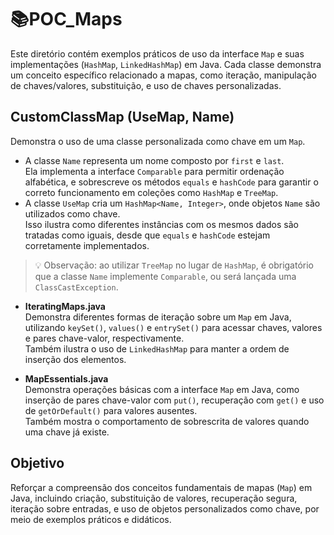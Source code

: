 # 📚POC_Maps

Este diretório contém exemplos práticos de uso da interface `Map` e suas implementações (`HashMap`, `LinkedHashMap`) em Java. Cada classe demonstra um conceito específico relacionado a mapas, como iteração, manipulação de chaves/valores, substituição, e uso de chaves personalizadas.

## CustomClassMap (UseMap, Name)
Demonstra o uso de uma classe personalizada como chave em um `Map`.
- A classe `Name` representa um nome composto por `first` e `last`.  
  Ela implementa a interface `Comparable` para permitir ordenação alfabética, 
  e sobrescreve os métodos `equals` e `hashCode` para garantir o correto funcionamento em coleções como `HashMap` e `TreeMap`.
- A classe `UseMap` cria um `HashMap<Name, Integer>`, onde objetos `Name` são utilizados como chave.  
  Isso ilustra como diferentes instâncias com os mesmos dados são tratadas como iguais, desde que `equals` e `hashCode` estejam corretamente implementados.
> 💡 Observação: ao utilizar `TreeMap` no lugar de `HashMap`, é obrigatório que a classe `Name` implemente `Comparable`, ou será lançada uma `ClassCastException`.

- **IteratingMaps.java**  
  Demonstra diferentes formas de iteração sobre um `Map` em Java, utilizando `keySet()`, `values()` e `entrySet()` para acessar chaves, valores e pares chave-valor, respectivamente.  
  Também ilustra o uso de `LinkedHashMap` para manter a ordem de inserção dos elementos.
  
- **MapEssentials.java**  
  Demonstra operações básicas com a interface `Map` em Java, como inserção de pares chave-valor com `put()`, recuperação com `get()` e uso de `getOrDefault()` para valores ausentes.  
  Também mostra o comportamento de sobrescrita de valores quando uma chave já existe.


## Objetivo  
Reforçar a compreensão dos conceitos fundamentais de mapas (`Map`) em Java, incluindo criação, substituição de valores, recuperação segura, iteração sobre entradas, e uso de objetos personalizados como chave, por meio de exemplos práticos e didáticos.

